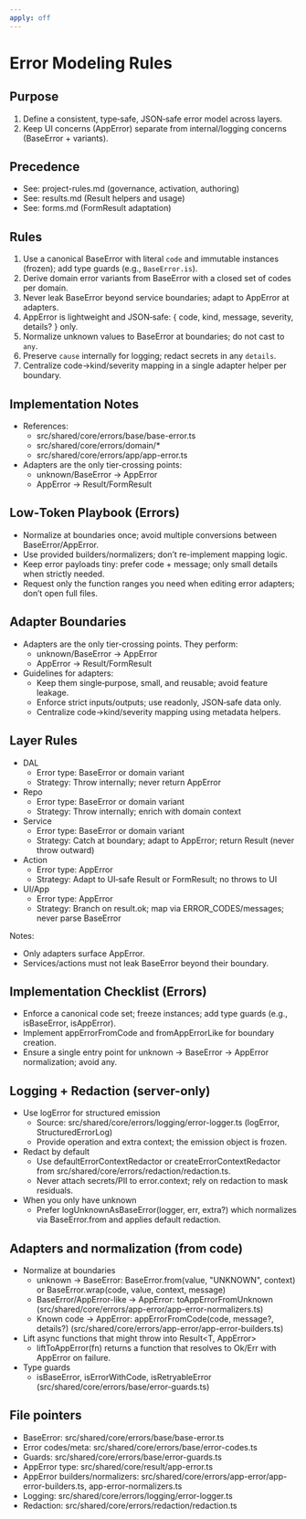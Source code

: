 ```yaml
---
apply: off
---
```


# Error Modeling Rules

## Purpose

1. Define a consistent, type‑safe, JSON‑safe error model across layers.
2. Keep UI concerns (AppError) separate from internal/logging concerns (BaseError + variants).

## Precedence

- See: project-rules.md (governance, activation, authoring)
- See: results.md (Result helpers and usage)
- See: forms.md (FormResult adaptation)

## Rules

1. Use a canonical BaseError with literal `code` and immutable instances (frozen); add type guards (e.g., `BaseError.is`).
2. Derive domain error variants from BaseError with a closed set of codes per domain.
3. Never leak BaseError beyond service boundaries; adapt to AppError at adapters.
4. AppError is lightweight and JSON‑safe: { code, kind, message, severity, details? } only.
5. Normalize unknown values to BaseError at boundaries; do not cast to `any`.
6. Preserve `cause` internally for logging; redact secrets in any `details`.
7. Centralize code→kind/severity mapping in a single adapter helper per boundary.

## Implementation Notes

- References:
  - src/shared/core/errors/base/base-error.ts
  - src/shared/core/errors/domain/\*
  - src/shared/core/errors/app/app-error.ts
- Adapters are the only tier-crossing points:
  - unknown/BaseError → AppError
  - AppError → Result/FormResult

## Low‑Token Playbook (Errors)

- Normalize at boundaries once; avoid multiple conversions between BaseError/AppError.
- Use provided builders/normalizers; don’t re-implement mapping logic.
- Keep error payloads tiny: prefer code + message; only small details when strictly needed.
- Request only the function ranges you need when editing error adapters; don’t open full files.

## Adapter Boundaries

- Adapters are the only tier-crossing points. They perform:
  - unknown/BaseError → AppError
  - AppError → Result/FormResult
- Guidelines for adapters:
  - Keep them single‑purpose, small, and reusable; avoid feature leakage.
  - Enforce strict inputs/outputs; use readonly, JSON‑safe data only.
  - Centralize code→kind/severity mapping using metadata helpers.

## Layer Rules

- DAL
  - Error type: BaseError or domain variant
  - Strategy: Throw internally; never return AppError
- Repo
  - Error type: BaseError or domain variant
  - Strategy: Throw internally; enrich with domain context
- Service
  - Error type: BaseError or domain variant
  - Strategy: Catch at boundary; adapt to AppError; return Result (never throw outward)
- Action
  - Error type: AppError
  - Strategy: Adapt to UI‑safe Result or FormResult; no throws to UI
- UI/App
  - Error type: AppError
  - Strategy: Branch on result.ok; map via ERROR_CODES/messages; never parse BaseError

Notes:

- Only adapters surface AppError.
- Services/actions must not leak BaseError beyond their boundary.

## Implementation Checklist (Errors)

- Enforce a canonical code set; freeze instances; add type guards (e.g., isBaseError, isAppError).
- Implement appErrorFromCode and fromAppErrorLike for boundary creation.
- Ensure a single entry point for unknown → BaseError → AppError normalization; avoid any.

## Logging + Redaction (server-only)

- Use logError for structured emission
  - Source: src/shared/core/errors/logging/error-logger.ts (logError, StructuredErrorLog)
  - Provide operation and extra context; the emission object is frozen.
- Redact by default
  - Use defaultErrorContextRedactor or createErrorContextRedactor from src/shared/core/errors/redaction/redaction.ts.
  - Never attach secrets/PII to error.context; rely on redaction to mask residuals.
- When you only have unknown
  - Prefer logUnknownAsBaseError(logger, err, extra?) which normalizes via BaseError.from and applies default redaction.

## Adapters and normalization (from code)

- Normalize at boundaries
  - unknown → BaseError: BaseError.from(value, "UNKNOWN", context) or BaseError.wrap(code, value, context, message)
  - BaseError/AppError-like → AppError: toAppErrorFromUnknown (src/shared/core/errors/app-error/app-error-normalizers.ts)
  - Known code → AppError: appErrorFromCode(code, message?, details?) (src/shared/core/errors/app-error/app-error-builders.ts)
- Lift async functions that might throw into Result<T, AppError>
  - liftToAppError(fn) returns a function that resolves to Ok/Err with AppError on failure.
- Type guards
  - isBaseError, isErrorWithCode, isRetryableError (src/shared/core/errors/base/error-guards.ts)

## File pointers

- BaseError: src/shared/core/errors/base/base-error.ts
- Error codes/meta: src/shared/core/errors/base/error-codes.ts
- Guards: src/shared/core/errors/base/error-guards.ts
- AppError type: src/shared/core/result/app-error.ts
- AppError builders/normalizers: src/shared/core/errors/app-error/app-error-builders.ts, app-error-normalizers.ts
- Logging: src/shared/core/errors/logging/error-logger.ts
- Redaction: src/shared/core/errors/redaction/redaction.ts
